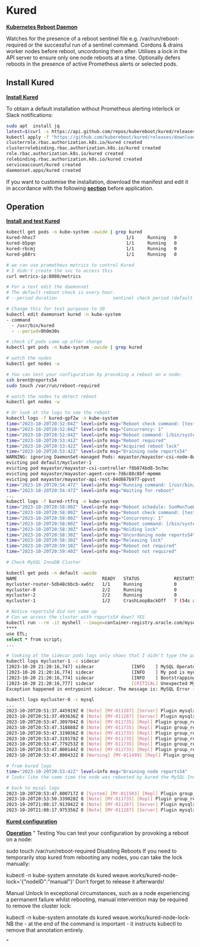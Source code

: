 # Kured

**[Kubernetes Reboot Daemon](https://kured.dev/docs/)**

Watches for the presence of a reboot sentinel file e.g. /var/run/reboot-required or the successful run of a sentinel command.
Cordons & drains worker nodes before reboot, uncordoning them after.
Utilises a lock in the API server to ensure only one node reboots at a time.
Optionally defers reboots in the presence of active Prometheus alerts or selected pods.

## Install Kured

**[Install Kured](https://kured.dev/docs/installation/)**

To obtain a default installation without Prometheus alerting interlock or Slack notifications:

```bash
sudo apt  install jq
latest=$(curl -s https://api.github.com/repos/kubereboot/kured/releases | jq -r '.[0].tag_name')
kubectl apply -f "https://github.com/kubereboot/kured/releases/download/$latest/kured-$latest-dockerhub.yaml"
clusterrole.rbac.authorization.k8s.io/kured created
clusterrolebinding.rbac.authorization.k8s.io/kured created
role.rbac.authorization.k8s.io/kured created
rolebinding.rbac.authorization.k8s.io/kured created
serviceaccount/kured created
daemonset.apps/kured created
```

If you want to customise the installation, download the manifest and edit it in accordance with the following **[section](https://kured.dev/docs/installation/)** before application.

## Operation

**[Install and test Kured](https://www.youtube.com/watch?v=t2vwuSHmInk)**

```bash
kubectl get pods -n kube-system -owide | grep kured
kured-hhxc7                                  1/1     Running   0               3m58s
kured-b5pqn                                  1/1     Running   0               3m58s
kured-rbcmj                                  1/1     Running   0               3m58s
kured-p88rs                                  1/1     Running   0               3m58s

# we can use prometheus metrics to control Kured
# I didn't create the svc to access this
curl metrics-ip:8080/metrics

# For a test edit the daemonset
# The default reboot check is every hour.
# --period duration                     sentinel check period (default 1h0m0s)

# Change this for test purposes to 30
kubectl edit daemonset kured -n kube-system
- command
  - /usr/bin/kured
  - --period=0h0m30s

# check if pods came up after change
kubectl get pods -n kube-system -owide | grep kured

# watch the nodes
kubectl get nodes -w

# You can test your configuration by provoking a reboot on a node:
ssh brent@reports54
sudo touch /var/run/reboot-required

# watch the nodes to detect reboot
kubectl get nodes -w

# Or look at the logs to see the reboot
kubectl logs -f kured-gpf2w -n kube-system
time="2023-10-20T20:52:04Z" level=info msg="Reboot check command: [test -f /var/run/reboot-required] every 30s"
time="2023-10-20T20:52:04Z" level=info msg="Concurrency: 1"
time="2023-10-20T20:52:04Z" level=info msg="Reboot command: [/bin/systemctl reboot]"
time="2023-10-20T20:53:41Z" level=info msg="Reboot required"
time="2023-10-20T20:53:42Z" level=info msg="Acquired reboot lock"
time="2023-10-20T20:53:42Z" level=info msg="Draining node reports54"
WARNING: ignoring DaemonSet-managed Pods: mayastor/mayastor-csi-node-8wl58, mayastor/mayastor-io-engine-89s9f, observability/loki-promtail-qn76d, observability/kube-prom-stack-prometheus-node-exporter-sr9m9, kube-system/calico-node-xdp7m, kube-system/kured-rtfrq
evicting pod default/mycluster-1
evicting pod mayastor/mayastor-csi-controller-f8b874bd8-5n7mc
evicting pod mayastor/mayastor-agent-core-7d6c88c8bf-mpmmm
evicting pod mayastor/mayastor-api-rest-84d867b977-ppvst
time="2023-10-20T20:54:47Z" level=info msg="Running command: [/usr/bin/nsenter -m/proc/1/ns/mnt -- /bin/systemctl reboot] for node: reports54"
time="2023-10-20T20:54:47Z" level=info msg="Waiting for reboot"
...
kubectl logs -f kured-rtfrq -n kube-system
time="2023-10-20T20:58:00Z" level=info msg="Reboot schedule: SunMonTueWedThuFriSat between 00:00 and 23:59 UTC"
time="2023-10-20T20:58:00Z" level=info msg="Reboot check command: [test -f /var/run/reboot-required] every 30s"
time="2023-10-20T20:58:00Z" level=info msg="Concurrency: 1"
time="2023-10-20T20:58:00Z" level=info msg="Reboot command: [/bin/systemctl reboot]"
time="2023-10-20T20:58:30Z" level=info msg="Holding lock"
time="2023-10-20T20:58:30Z" level=info msg="Uncordoning node reports54"
time="2023-10-20T20:58:30Z" level=info msg="Releasing lock"
time="2023-10-20T20:59:10Z" level=info msg="Reboot not required"
time="2023-10-20T20:59:40Z" level=info msg="Reboot not required"

# Check MySQL InnoDB Cluster

kubectl get pods -n default -owide                 
NAME                                READY   STATUS             RESTARTS      AGE   IP             NODE        NOMINATED NODE   READINESS GATES
mycluster-router-5db48cbbcb-xw6tc   1/1     Running            0             46h   10.1.211.207   reports53   <none>           <none>
mycluster-0                         2/2     Running            0             46h   10.1.195.85    reports51   <none>           2/2
mycluster-2                         2/2     Running            0             46h   10.1.184.151   reports52   <none>           2/2
mycluster-1                         1/2     CrashLoopBackOff   7 (54s ago)   16m   10.1.214.80    reports54   <none>           0/2

# Notice reports54 did not come up
# Can we access the cluster with reports54 down? YES
kubectl run --rm -it myshell --image=container-registry.oracle.com/mysql/community-operator -- mysqlsh root@mycluster --sql
****
use ETL;
select * from script;
...

# looking at the sidecar pods logs only shows that I didn't type the password right.
kubectl logs mycluster-1 -c sidecar
[2023-10-20 21:20:16,747] sidecar              [INFO    ] MySQL Operator/sidecar_main.py=2.1.0 timestamp=2023-07-10T12:11:08 kopf=1.35.4 uid=27
[2023-10-20 21:20:16,774] sidecar              [INFO    ] My pod is mycluster-1 in default
[2023-10-20 21:20:16,774] sidecar              [INFO    ] Bootstrapping
[2023-10-20 21:20:16,777] sidecar              [CRITICAL] Unexpected MySQL error during connection: MySQL Error (1045): Shell.connect: Access denied for user 'localroot'@'localhost' (using password: NO)
Exception happened in entrypoint sidecar. The message is: MySQL Error (1045): Shell.connect: Access denied for user 'localroot'@'localhost' (using password: NO)

kubectl logs mycluster-0 -c mysql
...
2023-10-20T20:51:37.445919Z 0 [Note] [MY-011287] [Server] Plugin mysqlx reported: '161.1: Maximum number of authentication attempts reached, login failed.'
2023-10-20T20:51:37.493636Z 0 [Note] [MY-011287] [Server] Plugin mysqlx reported: '162.1: Maximum number of authentication attempts reached, login failed.'
2023-10-20T20:53:47.309704Z 0 [Note] [MY-011735] [Repl] Plugin group_replication reported: '[GCS] Updating physical connections to other servers'
2023-10-20T20:53:47.318888Z 0 [Note] [MY-011735] [Repl] Plugin group_replication reported: '[GCS] Using existing server node 0 host mycluster-0.mycluster-instances.default.svc.cluster.local:3306'
2023-10-20T20:53:47.319036Z 0 [Note] [MY-011735] [Repl] Plugin group_replication reported: '[GCS] Using existing server node 1 host mycluster-2.mycluster-instances.default.svc.cluster.local:3306'
2023-10-20T20:53:47.319178Z 0 [Note] [MY-011735] [Repl] Plugin group_replication reported: '[GCS] Sucessfully installed new site definition. Start synode for this configuration is {3dba550f 271779 2}, boot key synode is {3dba550f 271768 2}, configured event horizon=10, my node identifier is 0'
2023-10-20T20:53:47.779253Z 0 [Note] [MY-011735] [Repl] Plugin group_replication reported: '[GCS] A configuration change was detected. Sending a Global View Message to all nodes. My node identifier is 0 and my address is mycluster-0.mycluster-instances.default.svc.cluster.local:3306'
2023-10-20T20:53:47.800144Z 0 [Note] [MY-011735] [Repl] Plugin group_replication reported: '[GCS] Group is able to support up to communication protocol version 8.0.27'
2023-10-20T20:53:47.800432Z 0 [Warning] [MY-011499] [Repl] Plugin group_replication reported: 'Members removed from the group: mycluster-1.mycluster-instances.default.svc.cluster.local:3306'

# from kured logs
time="2023-10-20T20:53:42Z" level=info msg="Draining node reports54"
# looks like the same time the node was rebooted by kured the MySQL InnoDB Cluster operator removed reports54 from the group and it never comes up again

# back to mysql logs
2023-10-20T20:53:47.800717Z 0 [System] [MY-011503] [Repl] Plugin group_replication reported: 'Group membership changed to mycluster-2.mycluster-instances.default.svc.cluster.local:3306, mycluster-0.mycluster-instances.default.svc.cluster.local:3306 on view 16976699275680572:4.'
2023-10-20T20:53:50.339028Z 0 [Note] [MY-011735] [Repl] Plugin group_replication reported: '[GCS] Failure reading from fd=59 n=0 from mycluster-1.mycluster-instances.default.svc.cluster.local:3306'
2023-10-20T21:08:17.913942Z 0 [Note] [MY-011287] [Server] Plugin mysqlx reported: '163.1: Maximum number of authentication attempts reached, login failed.'
2023-10-20T21:08:17.975356Z 0 [Note] [MY-011287] [Server] Plugin mysqlx reported: '164.1: Maximum number of authentication attempts reached, login failed.'

```

**[Kured configuration](https://kured.dev/docs/configuration/)**

**[Operation](https://kured.dev/docs/operation/)**
"
Testing
You can test your configuration by provoking a reboot on a node:

sudo touch /var/run/reboot-required
Disabling Reboots
If you need to temporarily stop kured from rebooting any nodes, you can take the lock manually:

kubectl -n kube-system annotate ds kured weave.works/kured-node-lock='{"nodeID":"manual"}'
Don’t forget to release it afterwards!

Manual Unlock
In exceptional circumstances, such as a node experiencing a permanent failure whilst rebooting, manual intervention may be required to remove the cluster lock:

kubectl -n kube-system annotate ds kured weave.works/kured-node-lock-
NB the - at the end of the command is important - it instructs kubectl to remove that annotation entirely.

"
